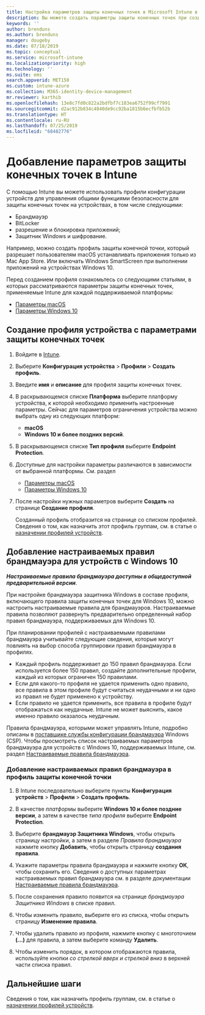 ```yaml
---
title: Настройка параметров защиты конечных точек в Microsoft Intune в Azure | Документы Майкрософт
description: Вы можете создать параметры защиты конечных точек при создании профиля устройства macOS или Windows 10 в Microsoft Intune.
keywords: ''
author: brenduns
ms.author: brenduns
manager: dougeby
ms.date: 07/18/2019
ms.topic: conceptual
ms.service: microsoft-intune
ms.localizationpriority: high
ms.technology: ''
ms.suite: ems
search.appverid: MET150
ms.custom: intune-azure
ms.collection: M365-identity-device-management
mr.reviewer: karthib
ms.openlocfilehash: 13e8c7fd0c822a2bdfbf7c183ea6752f99cf7991
ms.sourcegitcommit: d2ac912b834c4840de9cc92ba1815b6ecfbfb52b
ms.translationtype: HT
ms.contentlocale: ru-RU
ms.lasthandoff: 07/25/2019
ms.locfileid: "68482776"
---
```

# <a name="add-endpoint-protection-settings-in-intune"></a>Добавление параметров защиты конечных точек в Intune  

С помощью Intune вы можете использовать профили конфигурации устройств для управления общими функциями безопасности для защиты конечных точек на устройствах, в том числе следующими:  
- Брандмауэр   
- BitLocker  
- разрешение и блокировка приложений;  
- Защитник Windows и шифрование.  

Например, можно создать профиль защиты конечной точки, который разрешает пользователям macOS устанавливать приложения только из Mac App Store. Или включать Windows SmartScreen при выполнении приложений на устройствах Windows 10.  

Перед созданием профиля ознакомьтесь со следующими статьями, в которых рассматриваются параметры защиты конечных точек, применяемые Intune для каждой поддерживаемой платформы:  
   - [Параметры macOS](endpoint-protection-macos.md)  
   - [Параметры Windows 10](endpoint-protection-windows-10.md)  

## <a name="create-a-device-profile-containing-endpoint-protection-settings"></a>Создание профиля устройства с параметрами защиты конечных точек  

1. Войдите в [Intune](https://go.microsoft.com/fwlink/?linkid=2090973).  
3. Выберите **Конфигурация устройства** > **Профили** > **Создать профиль**.  
4. Введите **имя** и **описание** для профиля защиты конечных точек.  
5. В раскрывающемся списке **Платформа** выберите платформу устройства, к которой необходимо применить настроенные параметры. Сейчас для параметров ограничения устройства можно выбрать одну из следующих платформ:  
   - **macOS**  
   - **Windows 10 и более поздних версий**.  
6. В раскрывающемся списке **Тип профиля** выберите **Endpoint Protection**.  
7. Доступные для настройки параметры различаются в зависимости от выбранной платформы. См. раздел  
   - [Параметры macOS](endpoint-protection-macos.md)  
   - [Параметры Windows 10](endpoint-protection-windows-10.md)  

8. После настройки нужных параметров выберите **Создать** на странице **Создание профиля**.  

   Созданный профиль отобразится на странице со списком профилей. Сведения о том, как назначить этот профиль группам, см. в статье о [назначении профилей устройств](device-profile-assign.md).  

## <a name="add-custom-firewall-rules-for-windows-10-devices"></a>Добавление настраиваемых правил брандмауэра для устройств c Windows 10  
***Настраиваемые правила брандмауэра доступны в общедоступной предварительной версии***.  

При настройке брандмауэра защитника Windows в составе профиля, включающего правила защиты конечных точек для Windows 10, можно настроить настраиваемые правила для брандмауэров. Настраиваемые правила позволяют развернуть предварительно определенный набор правил брандмауэра, поддерживаемых для Windows 10.  

При планировании профилей с настраиваемыми правилами брандмауэра учитывайте следующие сведения, которые могут повлиять на выбор способа группировки правил брандмауэра в профилях.  
- Каждый профиль поддерживает до 150 правил брандмауэра. Если используется более 150 правил, создайте дополнительные профили, каждый из которых ограничен 150 правилами.  
- Если для какого-то профиля не удается применить одно правило, все правила в этом профиле будут считаться неудачными и ни одно из правил не будет применено к устройству.  
- Если правило не удается применить, все правила в профиле будут отображаться как неудачные. Intune не может выяснить, какое именно правило оказалось неудачным.  

Правила брандмауэра, которыми может управлять Intune, подробно описаны в [поставщике службы конфигурации брандмауэра]( https://docs.microsoft.com/windows/client-management/mdm/firewall-csp) Windows (CSP). Чтобы просмотреть список настраиваемых параметров брандмауэра для устройств с Windows 10, поддерживаемых Intune, см. раздел [Настраиваемые правила брандмауэра](endpoint-protection-windows-10.md#firewall-rules).  

### <a name="to-add-custom-firewall-rules-to-an-endpoint-protection-profile"></a>Добавление настраиваемых правил брандмауэра в профиль защиты конечной точки  

1. В Intune последовательно выберите пункты **Конфигурация устройств** > **Профили** > **Создать профиль**.  

2. В качестве *платформы* выберите **Windows 10 и более поздние версии**, а затем в качестве *типа профиля* выберите **Endpoint Protection**.  

3. Выберите **брандмауэр Защитника Windows**, чтобы открыть страницу настройки, а затем в разделе *Правила брандмауэра* нажмите кнопку **Добавить**, чтобы открыть страницу **создания правила**.  

4. Укажите параметры правила брандмауэра и нажмите кнопку **ОК**, чтобы сохранить его. Сведения о доступных параметрах настраиваемых правил брандмауэра см. в разделе документации [Настраиваемые правила брандмауэра](endpoint-protection-windows-10.md#firewall-rules).  

5. После сохранения правило появится на странице *брандмауэра Защитника Windows* в списке правил.  

6. Чтобы изменить правило, выберите его из списка, чтобы открыть страницу **Изменение правила**.  

7. Чтобы удалить правило из профиля, нажмите кнопку с многоточием **(...)** для правила, а затем выберите команду **Удалить**.  

8. Чтобы изменить порядок, в котором отображаются правила, используйте кнопки *со стрелкой вверх и стрелкой вниз* в верхней части списка правил.  


## <a name="next-steps"></a>Дальнейшие шаги  

Сведения о том, как назначить профиль группам, см. в статье о [назначении профилей устройств](device-profile-assign.md).  
